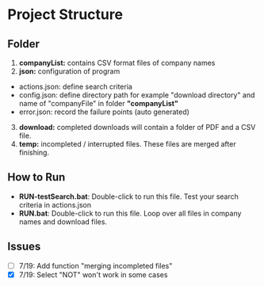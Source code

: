 # Project Structure
## Folder
 1. __companyList:__ contains CSV format files of company names
 2. __json:__ configuration of program
  - actions.json: define search criteria
  - config.json: define directory path for example "download directory" and name of "companyFile" in folder __"companyList"__
  - error.json: record the failure points (auto generated)
 3. __download:__ completed downloads will contain a folder of PDF and a CSV file.   
 4. __temp:__ incompleted / interrupted files. These files are merged after finishing.

## How to Run
- __RUN-testSearch.bat__: Double-click to run this file. Test your search criteria in actions.json
- __RUN.bat__: Double-click to run this file. Loop over all files in company names and download files.

## Issues
- [ ] 7/19: Add function "merging incompleted files"
- [x] 7/19: Select "NOT" won't work in some cases
